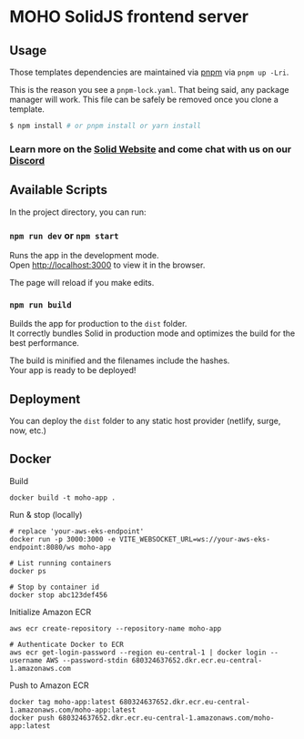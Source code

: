 # MOHO SolidJS frontend server

## Usage

Those templates dependencies are maintained via [pnpm](https://pnpm.io) via `pnpm up -Lri`.

This is the reason you see a `pnpm-lock.yaml`. That being said, any package manager will work. This file can be safely be removed once you clone a template.

```bash
$ npm install # or pnpm install or yarn install
```

### Learn more on the [Solid Website](https://solidjs.com) and come chat with us on our [Discord](https://discord.com/invite/solidjs)

## Available Scripts

In the project directory, you can run:

### `npm run dev` or `npm start`

Runs the app in the development mode.<br>
Open [http://localhost:3000](http://localhost:3000) to view it in the browser.

The page will reload if you make edits.<br>

### `npm run build`

Builds the app for production to the `dist` folder.<br>
It correctly bundles Solid in production mode and optimizes the build for the best performance.

The build is minified and the filenames include the hashes.<br>
Your app is ready to be deployed!

## Deployment

You can deploy the `dist` folder to any static host provider (netlify, surge, now, etc.)

## Docker

Build

```
docker build -t moho-app .
```

Run & stop (locally)

```
# replace 'your-aws-eks-endpoint'
docker run -p 3000:3000 -e VITE_WEBSOCKET_URL=ws://your-aws-eks-endpoint:8080/ws moho-app

# List running containers
docker ps

# Stop by container id
docker stop abc123def456
```

Initialize Amazon ECR

```
aws ecr create-repository --repository-name moho-app

# Authenticate Docker to ECR
aws ecr get-login-password --region eu-central-1 | docker login --username AWS --password-stdin 680324637652.dkr.ecr.eu-central-1.amazonaws.com
```

Push to Amazon ECR

```
docker tag moho-app:latest 680324637652.dkr.ecr.eu-central-1.amazonaws.com/moho-app:latest
docker push 680324637652.dkr.ecr.eu-central-1.amazonaws.com/moho-app:latest
```
